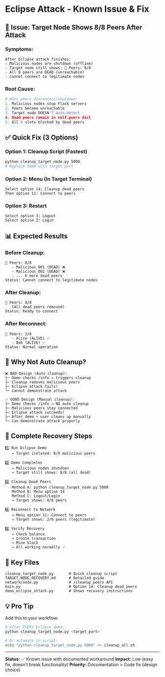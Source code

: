 # Eclipse Attack - Known Issue & Fix

## 🐛 **Issue: Target Node Shows 8/8 Peers After Attack**

### **Symptoms:**
```
After Eclipse attack finishes:
- Malicious nodes are shutdown (offline)
- Target node still shows: 👥 Peers: 8/8
- All 8 peers are DEAD (unreachable)
- Cannot connect to legitimate nodes
```

### **Root Cause:**
```python
# When peers disconnect/shutdown:
1. Malicious nodes stop Flask servers
2. Peers become unreachable
3. Target node DOESN'T auto-detect
4. Dead peers remain in self.peers dict
5. All 8 slots blocked by dead peers
```

## ✅ **Quick Fix (3 Options)**

### **Option 1: Cleanup Script (Fastest)**
```bash
python cleanup_target_node.py 5000
# Replace 5000 with target port
```

### **Option 2: Menu (In Target Terminal)**
```
Select option 14: Cleanup dead peers
Then option 11: Connect to peers
```

### **Option 3: Restart**
```
Select option 3: Logout
Select option 2: Login
```

## 📊 **Expected Results**

### Before Cleanup:
```
👥 Peers: 8/8
   - Malicious_001 (DEAD) ❌
   - Malicious_002 (DEAD) ❌
   - ... 6 more dead peers
Status: Cannot connect to legitimate nodes
```

### After Cleanup:
```
👥 Peers: 0/8
   (All dead peers removed)
Status: Ready to connect
```

### After Reconnect:
```
👥 Peers: 2/8
   - Alice (ALIVE) ✅
   - Bob (ALIVE) ✅
Status: Normal operation
```

## 🔧 **Why Not Auto Cleanup?**

```
❌ BAD Design (Auto cleanup):
├─ Demo checks /info → triggers cleanup
├─ Cleanup removes malicious peers
├─ Eclipse attack fails!
└─ Cannot demonstrate attack

✅ GOOD Design (Manual cleanup):
├─ Demo checks /info → NO auto cleanup
├─ Malicious peers stay connected
├─ Eclipse attack succeeds!
├─ After demo → user cleans up manually
└─ Can demonstrate attack properly
```

## 🎯 **Complete Recovery Steps**

```
1️⃣ Run Eclipse Demo
   → Target isolated: 8/8 malicious peers

2️⃣ Demo Completes
   → Malicious nodes shutdown
   → Target still shows: 8/8 (all dead)

3️⃣ Cleanup Dead Peers
   Method A: python cleanup_target_node.py 5000
   Method B: Menu option 14
   Method C: Logout/Login
   → Target shows: 0/8 peers

4️⃣ Reconnect to Network
   → Menu option 11: Connect to peers
   → Target shows: 2/8 peers (legitimate)

5️⃣ Verify Recovery
   → Check balance
   → Create transaction
   → Mine block
   → All working normally ✅
```

## 📝 **Key Files**

```
cleanup_target_node.py       # Quick cleanup script
TARGET_NODE_RECOVERY.md      # Detailed guide
network/node.py              # /cleanup_peers API
main.py                      # Option 14: Cleanup dead peers
demo_eclipse_attack.py       # Shows recovery instructions
```

## 💡 **Pro Tip**

Add this to your workflow:

```bash
# After EVERY Eclipse demo:
python cleanup_target_node.py <target_port>

# Or automate in script:
echo "python cleanup_target_node.py 5000" >> cleanup_all.sh
```

---

**Status:** ✅ Known issue with documented workaround
**Impact:** Low (easy fix, doesn't break functionality)
**Priority:** Documentation > Code fix (design choice)
